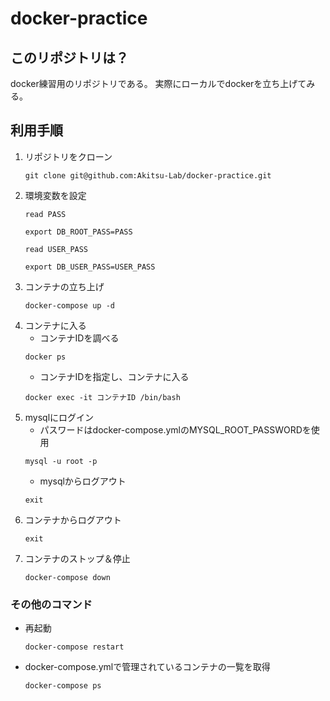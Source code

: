 # docker-practice

## このリポジトリは？
docker練習用のリポジトリである。
実際にローカルでdockerを立ち上げてみる。
## 利用手順
1. リポジトリをクローン
    ```shell
   git clone git@github.com:Akitsu-Lab/docker-practice.git
    ```
2. 環境変数を設定
   ```shell
   read PASS
   ```
   ```shell
   export DB_ROOT_PASS=PASS
   ```
   ```shell
   read USER_PASS
   ```
   ```shell
   export DB_USER_PASS=USER_PASS
   ```
3. コンテナの立ち上げ
    ```shell
    docker-compose up -d
    ```
3. コンテナに入る
   - コンテナIDを調べる
    ```shell
    docker ps 
    ```
   - コンテナIDを指定し、コンテナに入る
    ```shell
    docker exec -it コンテナID /bin/bash
    ```
4. mysqlにログイン
   - パスワードはdocker-compose.ymlのMYSQL_ROOT_PASSWORDを使用
    ```shell
    mysql -u root -p
    ```
   - mysqlからログアウト
    ```shell
    exit
    ```
5. コンテナからログアウト
    ```shell
    exit
    ```
6. コンテナのストップ＆停止
    ```shell
    docker-compose down
    ```

### その他のコマンド
- 再起動
    ```shell
    docker-compose restart
    ```
- docker-compose.ymlで管理されているコンテナの一覧を取得
    ```shell
    docker-compose ps
    ```

